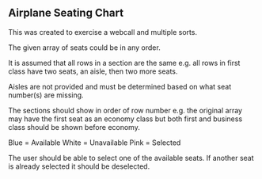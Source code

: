 ## Airplane Seating Chart

This was created to exercise a webcall and multiple sorts.

The given array of seats could be in any order.

It is assumed that all rows in a section are the same e.g. all rows in first class have two seats, an aisle, then two more seats.

Aisles are not provided and must be determined based on what seat number(s) are missing.

The sections should show in order of row number e.g. the original array may have the first seat as an economy class but both first and business class should be shown before economy.

Blue = Available
White = Unavailable
Pink = Selected

The user should be able to select one of the available seats. If another seat is already selected it should be deselected.
